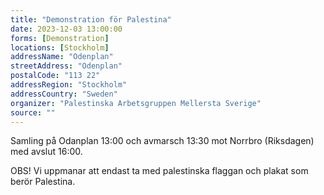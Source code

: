 ```yaml
---
title: "Demonstration för Palestina"
date: 2023-12-03 13:00:00
forms: [Demonstration]
locations: [Stockholm]
addressName: "Odenplan"
streetAddress: "Odenplan"
postalCode: "113 22"
addressRegion: "Stockholm"
addressCountry: "Sweden"
organizer: "Palestinska Arbetsgruppen Mellersta Sverige"
source: ""
---
```

Samling på Odanplan 13:00 och avmarsch 13:30 mot Norrbro (Riksdagen) med avslut 16:00.

OBS! Vi uppmanar att endast ta med palestinska flaggan och plakat som berör Palestina.